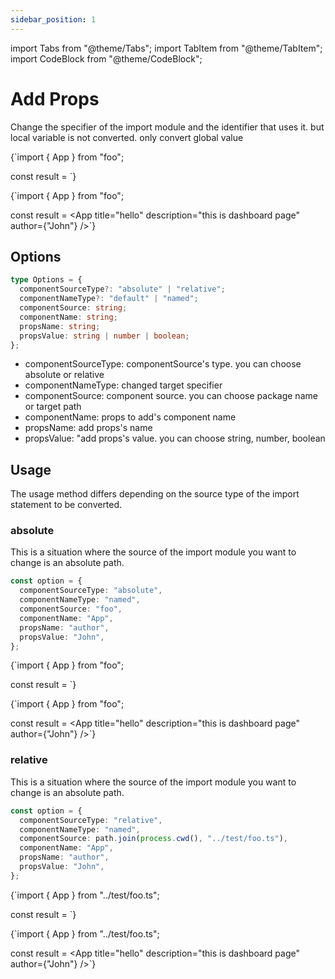 ```yaml
---
sidebar_position: 1
---
```


import Tabs from "@theme/Tabs";
import TabItem from "@theme/TabItem";
import CodeBlock from "@theme/CodeBlock";

# Add Props

Change the specifier of the import module and the identifier that uses it. but local variable is not converted. only convert global value

<Tabs>
  <TabItem value="js" label="before" default>
    <CodeBlock language="ts">
      {`import { App } from "foo";

const result = <App
    title="hello"
    description="this is dashboard page"
  />`}

</CodeBlock>
  </TabItem>
  <TabItem value="ts" label="after">
    <CodeBlock language="ts">
      {`import { App } from "foo";

const result = <App title="hello" description="this is dashboard page" author={"John"} />`}

</CodeBlock>
  </TabItem>
</Tabs>

## Options

```typescript
type Options = {
  componentSourceType?: "absolute" | "relative";
  componentNameType?: "default" | "named";
  componentSource: string;
  componentName: string;
  propsName: string;
  propsValue: string | number | boolean;
};
```

- componentSourceType: componentSource's type. you can choose absolute or relative
- componentNameType: changed target specifier
- componentSource: component source. you can choose package name or target path
- componentName: props to add's component name
- propsName: add props's name
- propsValue: "add props's value. you can choose string, number, boolean

## Usage

The usage method differs depending on the source type of the import statement to be converted.

### absolute

This is a situation where the source of the import module you want to change is an absolute path.

```typescript title="option.ts"
const option = {
  componentSourceType: "absolute",
  componentNameType: "named",
  componentSource: "foo",
  componentName: "App",
  propsName: "author",
  propsValue: "John",
};
```

<Tabs>
  <TabItem value="js" label="before" default>
    <CodeBlock language="ts">
      {`import { App } from "foo";

const result = <App
    title="hello"
    description="this is dashboard page"
  />`}

</CodeBlock>
  </TabItem>
  <TabItem value="ts" label="after">
    <CodeBlock language="ts">
      {`import { App } from "foo";

const result = <App
title="hello"
description="this is dashboard page"
author={"John"}
/>`}

</CodeBlock>
  </TabItem>
</Tabs>

### relative

This is a situation where the source of the import module you want to change is an absolute path.

```typescript title="option.ts"
const option = {
  componentSourceType: "relative",
  componentNameType: "named",
  componentSource: path.join(process.cwd(), "../test/foo.ts"),
  componentName: "App",
  propsName: "author",
  propsValue: "John",
};
```

<Tabs>
  <TabItem value="js" label="before" default>
    <CodeBlock language="ts">
      {`import { App } from "../test/foo.ts";

const result = <App
    title="hello"
    description="this is dashboard page"
  />`}

</CodeBlock>
  </TabItem>
  <TabItem value="ts" label="after">
    <CodeBlock language="ts">
      {`import { App } from "../test/foo.ts";

const result = <App title="hello" description="this is dashboard page" author={"John"} />`}

</CodeBlock>
  </TabItem>
</Tabs>
